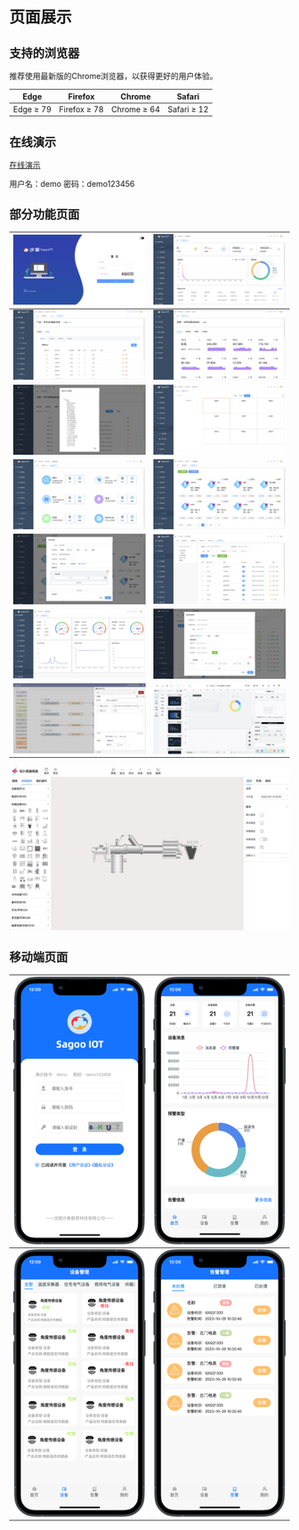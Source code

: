 # 页面展示


## 支持的浏览器

推荐使用最新版的Chrome浏览器，以获得更好的用户体验。

| Edge      | Firefox      | Chrome      | Safari      |
| --------- | ------------ | ----------- | ----------- |
| Edge ≥ 79 | Firefox ≥ 78 | Chrome ≥ 64 | Safari ≥ 12 |

## 在线演示

[在线演示](https://zhgy.sagoo.cn)

用户名：demo  密码：demo123456

## 部分功能页面

| ![登录页](../imgs/demo/01.png)  | ![物联概览](../imgs/demo/02.png) |
|--------------------------------| --------------------------------------- |
| ![物模型管理](../imgs/demo/03.png) | ![设备数据监测](../imgs/demo/04.png) |
| ![设备数据日志](../imgs/demo/05.png) | ![视频监控](../imgs/demo/08.png) |
| ![通知配置](../imgs/demo/09.png) | ![告警配置管理](../imgs/demo/10.png) |
| ![告警规则配置](../imgs/demo/11.png) | ![用户管理](../imgs/demo/12.png) |
| ![系统监控](../imgs/demo/13.png) | ![数据汇聚中心](../imgs/demo/14.png) |
| ![可视化规则引擎](../imgs/demo/07.png) | ![可视化大屏](../imgs/demo/06.png) |

![组态界面](../imgs/configure.jpg)

## 移动端页面


| ![登录页](../imgs/demo/m01.jpg) | ![首页](../imgs/demo/m02.jpg)  |
|----------------------------------------|----------------------------------------|
| ![设备页](../imgs/demo/m03.jpg) | ![告警页](../imgs/demo/m04.jpg) |











